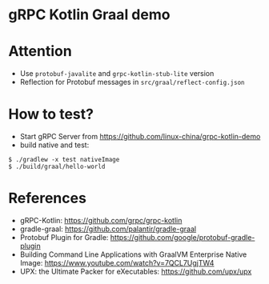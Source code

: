 gRPC Kotlin Graal demo
======================

# Attention

* Use `protobuf-javalite` and `grpc-kotlin-stub-lite` version
* Reflection for Protobuf messages in `src/graal/reflect-config.json` 

# How to test?

* Start gRPC Server from https://github.com/linux-china/grpc-kotlin-demo
* build native and test: 

```
$ ./gradlew -x test nativeImage
$ ./build/graal/hello-world
```

# References

* gRPC-Kotlin: https://github.com/grpc/grpc-kotlin
* gradle-graal: https://github.com/palantir/gradle-graal
* Protobuf Plugin for Gradle: https://github.com/google/protobuf-gradle-plugin
* Building Command Line Applications with GraalVM Enterprise Native Image: https://www.youtube.com/watch?v=7QCL7UgjTW4
* UPX: the Ultimate Packer for eXecutables: https://github.com/upx/upx
